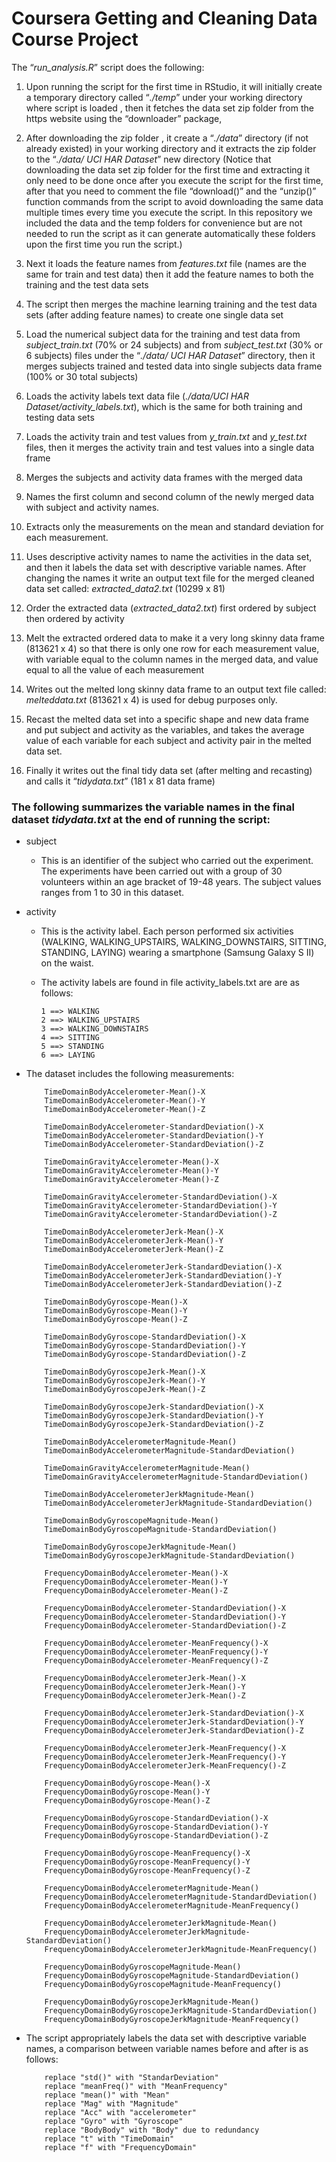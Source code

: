 # Coursera Getting and Cleaning Data Course Project

The “*run_analysis.R*” script does the following:

1. Upon running the script for the first time in RStudio, it will initially create a temporary directory called “*./temp*” under your working directory where script is loaded , then it fetches the data set zip folder from the https website using the “downloader” package,

2. After downloading the zip folder , it create a “*./data*” directory (if not already existed) in your working directory and it extracts the zip folder to the “*./data/ UCI HAR Dataset*” new directory (Notice that downloading the data set zip folder for the first time and extracting it only need to be done once after you execute the script for the first time, after that you need to comment the file “download()” and the “unzip()” function commands from the script to avoid downloading the same data multiple times every time you execute the script. In this repository we included the data and the temp folders for convenience but are not needed to run the script as it can generate automatically these folders upon the first time you run the script.)

3. Next it loads the feature names from *features.txt* file (names are the same for train and test data) then it add the feature names to both the training and the test data sets

4. The script then merges the machine learning training and the test data sets (after adding feature names) to create one single data set

5. Load the numerical subject data for the training and test data from *subject_train.txt* (70% or 24 subjects) and from *subject_test.txt* (30% or 6 subjects) files under the “*./data/ UCI HAR Dataset*” directory, then it merges subjects trained and tested data into single subjects data frame (100% or 30 total subjects) 

6. Loads the activity labels text data file (*./data/UCI HAR Dataset/activity_labels.txt*), which is the same for both training and testing data sets

7. Loads the activity train and test values from *y_train.txt* and *y_test.txt* files, then it merges the activity train and test values into a single data frame

8. Merges the subjects and activity data frames with the merged data 

9. Names the first column and second column of the newly merged data with subject and activity names.

10. Extracts only the measurements on the mean and standard deviation for each measurement. 

11. Uses descriptive activity names to name the activities in the data set, and then it labels the data set with descriptive variable names. After changing the names it write an output text file for the merged cleaned data set called: *extracted_data2.txt* (10299 x 81)

12. Order the extracted data (*extracted_data2.txt*)  first ordered by subject then ordered by activity

13. Melt the extracted ordered data to make it a very long skinny data frame (813621 x 4) so that there is only one row for each measurement value, with variable equal to the column names in the merged data, and value equal to all the value of each measurement

14. Writes out the melted long skinny data frame to an output text file called: *melteddata.txt* (813621 x 4) is used for debug purposes only.

15. Recast the melted data set into a specific shape and new data frame and put subject and activity as the variables, and takes the average value of each variable for each subject and activity pair in the melted data set. 

16. Finally it writes out the final tidy data set (after melting and recasting) and calls it “*tidydata.txt*” (181 x  81 data frame)

### The following summarizes the variable names in the final dataset *tidydata.txt* at the end of running the script:

* subject 
    + This is an identifier of the subject who carried out the experiment. The experiments have been carried out with a group of  30 volunteers within an age bracket of 19-48 years. The subject values ranges from 1 to 30 in this dataset.
    
* activity
    + This is the activity label. Each person performed six activities (WALKING, WALKING_UPSTAIRS, WALKING_DOWNSTAIRS, SITTING,                      STANDING, LAYING) wearing a smartphone (Samsung Galaxy S II) on the waist. 
    
    + The activity labels are found in file activity_labels.txt are are as follows:
    
          1 ==> WALKING
          2 ==> WALKING_UPSTAIRS
          3 ==> WALKING_DOWNSTAIRS
          4 ==> SITTING
          5 ==> STANDING
          6 ==> LAYING

* The dataset includes the following measurements:

          TimeDomainBodyAccelerometer-Mean()-X
          TimeDomainBodyAccelerometer-Mean()-Y
          TimeDomainBodyAccelerometer-Mean()-Z
        
          TimeDomainBodyAccelerometer-StandardDeviation()-X
          TimeDomainBodyAccelerometer-StandardDeviation()-Y
          TimeDomainBodyAccelerometer-StandardDeviation()-Z
        
          TimeDomainGravityAccelerometer-Mean()-X
          TimeDomainGravityAccelerometer-Mean()-Y
          TimeDomainGravityAccelerometer-Mean()-Z
        
          TimeDomainGravityAccelerometer-StandardDeviation()-X
          TimeDomainGravityAccelerometer-StandardDeviation()-Y
          TimeDomainGravityAccelerometer-StandardDeviation()-Z
          
          TimeDomainBodyAccelerometerJerk-Mean()-X
          TimeDomainBodyAccelerometerJerk-Mean()-Y
          TimeDomainBodyAccelerometerJerk-Mean()-Z
          
          TimeDomainBodyAccelerometerJerk-StandardDeviation()-X
          TimeDomainBodyAccelerometerJerk-StandardDeviation()-Y
          TimeDomainBodyAccelerometerJerk-StandardDeviation()-Z
          
          TimeDomainBodyGyroscope-Mean()-X
          TimeDomainBodyGyroscope-Mean()-Y
          TimeDomainBodyGyroscope-Mean()-Z
          
          TimeDomainBodyGyroscope-StandardDeviation()-X
          TimeDomainBodyGyroscope-StandardDeviation()-Y
          TimeDomainBodyGyroscope-StandardDeviation()-Z
          
          TimeDomainBodyGyroscopeJerk-Mean()-X
          TimeDomainBodyGyroscopeJerk-Mean()-Y
          TimeDomainBodyGyroscopeJerk-Mean()-Z
          
          TimeDomainBodyGyroscopeJerk-StandardDeviation()-X
          TimeDomainBodyGyroscopeJerk-StandardDeviation()-Y
          TimeDomainBodyGyroscopeJerk-StandardDeviation()-Z
          
          TimeDomainBodyAccelerometerMagnitude-Mean()
          TimeDomainBodyAccelerometerMagnitude-StandardDeviation()
          
          TimeDomainGravityAccelerometerMagnitude-Mean()
          TimeDomainGravityAccelerometerMagnitude-StandardDeviation()
          
          TimeDomainBodyAccelerometerJerkMagnitude-Mean()
          TimeDomainBodyAccelerometerJerkMagnitude-StandardDeviation()
          
          TimeDomainBodyGyroscopeMagnitude-Mean()
          TimeDomainBodyGyroscopeMagnitude-StandardDeviation()
          
          TimeDomainBodyGyroscopeJerkMagnitude-Mean()
          TimeDomainBodyGyroscopeJerkMagnitude-StandardDeviation()
          
          FrequencyDomainBodyAccelerometer-Mean()-X
          FrequencyDomainBodyAccelerometer-Mean()-Y
          FrequencyDomainBodyAccelerometer-Mean()-Z
          
          FrequencyDomainBodyAccelerometer-StandardDeviation()-X
          FrequencyDomainBodyAccelerometer-StandardDeviation()-Y
          FrequencyDomainBodyAccelerometer-StandardDeviation()-Z
          
          FrequencyDomainBodyAccelerometer-MeanFrequency()-X
          FrequencyDomainBodyAccelerometer-MeanFrequency()-Y
          FrequencyDomainBodyAccelerometer-MeanFrequency()-Z
          
          FrequencyDomainBodyAccelerometerJerk-Mean()-X
          FrequencyDomainBodyAccelerometerJerk-Mean()-Y
          FrequencyDomainBodyAccelerometerJerk-Mean()-Z
          
          FrequencyDomainBodyAccelerometerJerk-StandardDeviation()-X
          FrequencyDomainBodyAccelerometerJerk-StandardDeviation()-Y
          FrequencyDomainBodyAccelerometerJerk-StandardDeviation()-Z
          
          FrequencyDomainBodyAccelerometerJerk-MeanFrequency()-X
          FrequencyDomainBodyAccelerometerJerk-MeanFrequency()-Y
          FrequencyDomainBodyAccelerometerJerk-MeanFrequency()-Z
          
          FrequencyDomainBodyGyroscope-Mean()-X
          FrequencyDomainBodyGyroscope-Mean()-Y
          FrequencyDomainBodyGyroscope-Mean()-Z
          
          FrequencyDomainBodyGyroscope-StandardDeviation()-X
          FrequencyDomainBodyGyroscope-StandardDeviation()-Y
          FrequencyDomainBodyGyroscope-StandardDeviation()-Z
          
          FrequencyDomainBodyGyroscope-MeanFrequency()-X
          FrequencyDomainBodyGyroscope-MeanFrequency()-Y
          FrequencyDomainBodyGyroscope-MeanFrequency()-Z
          
          FrequencyDomainBodyAccelerometerMagnitude-Mean()
          FrequencyDomainBodyAccelerometerMagnitude-StandardDeviation()
          FrequencyDomainBodyAccelerometerMagnitude-MeanFrequency()
          
          FrequencyDomainBodyAccelerometerJerkMagnitude-Mean()
          FrequencyDomainBodyAccelerometerJerkMagnitude-StandardDeviation()
          FrequencyDomainBodyAccelerometerJerkMagnitude-MeanFrequency()
         
          FrequencyDomainBodyGyroscopeMagnitude-Mean()
          FrequencyDomainBodyGyroscopeMagnitude-StandardDeviation()
          FrequencyDomainBodyGyroscopeMagnitude-MeanFrequency()
          
          FrequencyDomainBodyGyroscopeJerkMagnitude-Mean()
          FrequencyDomainBodyGyroscopeJerkMagnitude-StandardDeviation()
          FrequencyDomainBodyGyroscopeJerkMagnitude-MeanFrequency()

* The script appropriately labels the data set with descriptive variable names, a comparison between variable names before and after is as follows:

          replace "std()" with "StandarDeviation"
          replace "meanFreq()" with "MeanFrequency"
          replace "mean()" with "Mean"
          replace "Mag" with "Magnitude"
          replace "Acc" with "accelerometer"
          replace "Gyro" with "Gyroscope"
          replace "BodyBody" with "Body" due to redundancy
          replace "t" with "TimeDomain"
          replace "f" with "FrequencyDomain"

